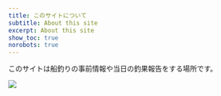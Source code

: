 ```yaml
---
title: このサイトについて
subtitle: About this site
excerpt: About this site
show_toc: true
norobots: true
---
```

このサイトは船釣りの事前情報や当日の釣果報告をする場所です。

<img src="https://dsm04pap002files.storage.live.com/y4myUtoYKfegwAIoZuwxP7cuD4F2mwd4J7aIlIZUcS2LNYvctFVJ7Jyk5nYrPSzclfLyqkAuDh2KQK0mSTieCfzA6PX4kIDw6mUPTsBQPqidH1_PxXYCgL1HxhXaF-CJrTtU1sGwWBl1xqdAS5xAUhDGd9mXNNh5kQ4bHOvBF9MMms_6BiqqfHyJf6WlEa3hMLUan01NZH5o_j4trGRRifEfg?encodeFailures=1&width=855&height=855">
